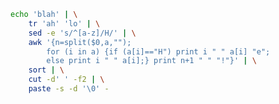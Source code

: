 ```bash
echo 'blah' | \
    tr 'ah' 'lo' | \
    sed -e 's/^[a-z]/H/' | \
    awk '{n=split($0,a,"");
        for (i in a) {if (a[i]=="H") print i " " a[i] "e";
        else print i " " a[i];} print n+1 " " "!"}' | \
    sort | \
    cut -d' ' -f2 | \
    paste -s -d '\0' -
```

<!--
**curtisalexander/curtisalexander** is a ✨ _special_ ✨ repository because its `README.md` (this file) appears on your GitHub profile.

Here are some ideas to get you started:

- 🔭 I’m currently working on ...
- 🌱 I’m currently learning ...
- 👯 I’m looking to collaborate on ...
- 🤔 I’m looking for help with ...
- 💬 Ask me about ...
- 📫 How to reach me: ...
- 😄 Pronouns: ...
- ⚡ Fun fact: ...
-->
